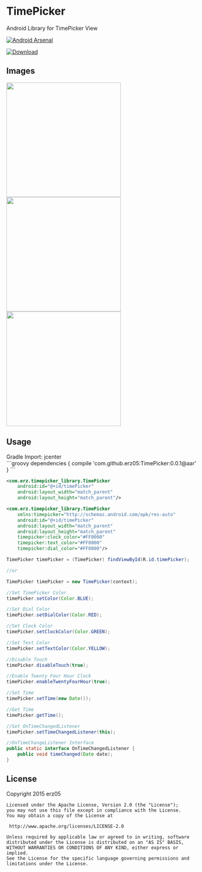 # TimePicker
Android Library for TimePicker View

[![Android Arsenal](https://img.shields.io/badge/Android%20Arsenal-TimePicker-brightgreen.svg?style=flat)](http://android-arsenal.com/details/1/1610)

[ ![Download](https://api.bintray.com/packages/erz05/maven/TimePicker/images/download.svg) ](https://bintray.com/erz05/maven/TimePicker/_latestVersion)

<H2>Images</H2>
<img width="300px" src="https://github.com/erz05/TimePicker/blob/master/images/Screenshot_2015-03-01-00-53-47.png" />
<br>
<img width="300px" src="https://github.com/erz05/TimePicker/blob/master/images/Screenshot_2015-03-01-00-54-20.png" />
<br>
<img width="300px" src="https://github.com/erz05/TimePicker/blob/master/images/Screenshot_2015-03-01-00-55-26.png" />
<br>

<H2>Usage</H2>
Gradle Import: jcenter <br>
```groovy
dependencies {
    compile 'com.github.erz05:TimePicker:0.0.1@aar'
}
```

```xml
<com.erz.timepicker_library.TimePicker
    android:id="@+id/timePicker"
    android:layout_width="match_parent"
    android:layout_height="match_parent"/>

<com.erz.timepicker_library.TimePicker
    xmlns:timepicker="http://schemas.android.com/apk/res-auto"
    android:id="@+id/timePicker"
    android:layout_width="match_parent"
    android:layout_height="match_parent"
    timepicker:clock_color="#FF0000"
    timepicker:text_color="#FF0000"
    timepicker:dial_color="#FF0000"/>
```

```java
TimePicker timePicker = (TimePicker) findViewById(R.id.timePicker);

//or 

TimePicker timePicker = new TimePicker(context);

//Set TimePicker Color
timePicker.setColor(Color.BLUE);

//Set Dial Color
timePicker.setDialColor(Color.RED);

//Set Clock Color
timePicker.setClockColor(Color.GREEN);

//Set Text Color
timePicker.setTextColor(Color.YELLOW);

//Disable Touch
timePicker.disableTouch(true);

//Enable Twenty Four Hour Clock
timePicker.enableTwentyFourHour(true);

//Set Time
timePicker.setTime(new Date());

//Get Time
timePicker.getTime();

//Set OnTimeChangedListener
timePicker.setTimeChangedListener(this);

//OnTimeChangeListener Interface
public static interface OnTimeChangedListener {
    public void timeChanged(Date date);
}
```
<H2>License</H2>
    Copyright 2015 erz05

    Licensed under the Apache License, Version 2.0 (the "License");
    you may not use this file except in compliance with the License.
    You may obtain a copy of the License at

     http://www.apache.org/licenses/LICENSE-2.0

    Unless required by applicable law or agreed to in writing, software
    distributed under the License is distributed on an "AS IS" BASIS,
    WITHOUT WARRANTIES OR CONDITIONS OF ANY KIND, either express or implied.
    See the License for the specific language governing permissions and
    limitations under the License.

